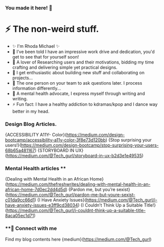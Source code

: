 ### You made it here! 👋

# ⚡ The non-weird stuff.
- ✨ I'm Rhoda Michael ✨
- 🔭 I’ve been told I have an impressive work drive and dedication, you'd get to see that for yourself soon!
- 🌱 A lover of Researching users and their motivations, bidding my time crafting and delivering simple yet practical designs.
- 👯 I get enthusiastic about building new stuff and collaborating on projects...
- 🤔 The one person on your team to ask questions later. I process information differently...
- 💬 A mental health advocate, I express myself through writing and writing.
- ⚡ Fun fact: I have a healthy addiction to kdramas/kpop and I dance way better in my head.

 ### Design Blog Articles.
  {ACCESSIBILITY A11Y- Color}(https://medium.com/design-bootcamp/accessibility-a11y-color-3f8e73d120bb)
  {Stop surprising your users!}(https://medium.com/design-bootcamp/stop-surprising-your-users-68b65a481167)
  {STORYBOARD IN UX}(https://medium.com/@Tech_gurl/storyboard-in-ux-b2d3e1e49535)

  ### Mental Health articles **
  {Dealing with Mental Health in an African Home}(https://medium.com/thefreshwrites/dealing-with-mental-health-in-an-african-home-7d0ec2dd4d5d)
  {Pardon me, but you’re sexist}(https://medium.com/@Tech_gurl/pardon-me-but-youre-sexist-c01da9cc66d1)
  {I Have Anxiety Issues}(https://medium.com/@Tech_gurl/i-have-anxiety-issues-e3ff9cd38034)
  {I Couldn’t Think Up a Suitable Title!}(https://medium.com/@Tech_gurl/i-couldnt-think-up-a-suitable-title-8aca05ec1d71)

  ### **🤝 Connect with me
  Find my blog contents here {medium}(https://medium.com/@Tech_gurl)
